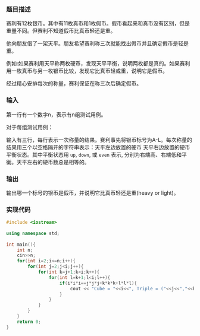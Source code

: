 
### 题目描述

赛利有12枚银币。其中有11枚真币和1枚假币。假币看起来和真币没有区别，但是重量不同。但赛利不知道假币比真币轻还是重。

他向朋友借了一架天平。朋友希望赛利称三次就能找出假币并且确定假币是轻是重。

例如:如果赛利用天平称两枚硬币，发现天平平衡，说明两枚都是真的。如果赛利用一枚真币与另一枚银币比较，发现它比真币轻或重，说明它是假币。

经过精心安排每次的称量，赛利保证在称三次后确定假币。

### 输入

第一行有一个数字n，表示有n组测试用例。

对于每组测试用例：

输入有三行，每行表示一次称量的结果。赛利事先将银币标号为A-L。每次称量的结果用三个以空格隔开的字符串表示：天平左边放置的硬币 天平右边放置的硬币 平衡状态。其中平衡状态用 `up`, `down`, 或 `even` 表示, 分别为右端高、右端低和平衡。天平左右的硬币数总是相等的。

### 输出

输出哪一个标号的银币是假币，并说明它比真币轻还是重(heavy or light)。

### 实现代码

```cpp
#include <iostream>
 
using namespace std;
 
int main(){
	int n;
	cin>>n;
	for(int i=2;i<=n;i++){
		for(int j=2;j<i;j++){
			for(int k=j+1;k<i;k++){
				for(int l=k+1;l<i;l++){
					if(i*i*i==j*j*j+k*k*k+l*l*l){
						cout << "Cube = "<<i<<", Triple = ("<<j<<","<<k<<","<<l<<")"<<endl;
					}
				}
			}
		}
	}
	return 0;
}
```